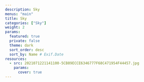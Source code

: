 ```yaml
---
description: Sky
menus: "main"
title: Sky
categories: ["Sky"]
weight: 2
params:
  featured: true
  private: false
  theme: dark
  sort_order: desc
  sort_by: Name # Exif.Date
resources:
  - src: 2021071221141100-5CB89ECCE6346777F68C471954F44457.jpg
    params:
      cover: true
---
```

